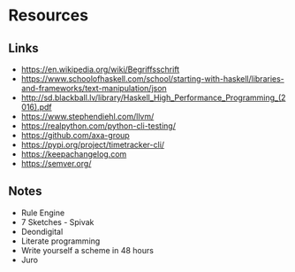 # Resources

## Links

- https://en.wikipedia.org/wiki/Begriffsschrift
- https://www.schoolofhaskell.com/school/starting-with-haskell/libraries-and-frameworks/text-manipulation/json
- http://sd.blackball.lv/library/Haskell_High_Performance_Programming_(2016).pdf
- https://www.stephendiehl.com/llvm/
- https://realpython.com/python-cli-testing/
- https://github.com/axa-group
- https://pypi.org/project/timetracker-cli/
- https://keepachangelog.com
- https://semver.org/

## Notes

- Rule Engine
- 7 Sketches - Spivak
- Deondigital
- Literate programming
- Write yourself a scheme in 48 hours
- Juro
